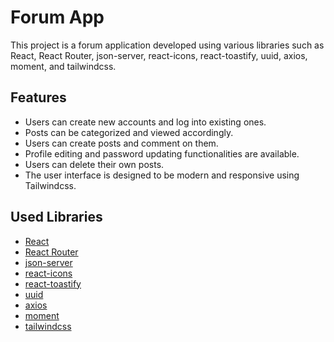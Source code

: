 <h1>Forum App</h1>


This project is a forum application developed using various libraries such as React, React Router, json-server, react-icons, react-toastify, uuid, axios, moment, and tailwindcss.

## Features

- Users can create new accounts and log into existing ones.
- Posts can be categorized and viewed accordingly.
- Users can create posts and comment on them.
- Profile editing and password updating functionalities are available.
- Users can delete their own posts.
- The user interface is designed to be modern and responsive using Tailwindcss.

## Used Libraries

- [React](https://reactjs.org/)
- [React Router](https://reactrouter.com/)
- [json-server](https://github.com/typicode/json-server)
- [react-icons](https://react-icons.github.io/react-icons/)
- [react-toastify](https://fkhadra.github.io/react-toastify/)
- [uuid](https://www.npmjs.com/package/uuid)
- [axios](https://axios-http.com/)
- [moment](https://momentjs.com/)
- [tailwindcss](https://tailwindcss.com/)
